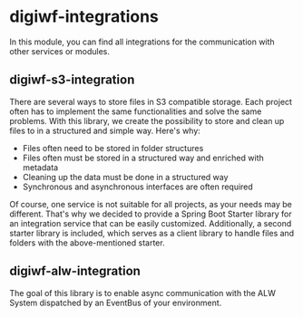 # digiwf-integrations

In this module, you can find all integrations for the communication with other services or modules.

## digiwf-s3-integration

There are several ways to store files in S3 compatible storage. Each project often has to implement the same
functionalities and solve the same problems. With this library, we create the possibility to store and clean up files to
in a structured and simple way. Here's why:

* Files often need to be stored in folder structures
* Files often must be stored in a structured way and enriched with metadata
* Cleaning up the data must be done in a structured way
* Synchronous and asynchronous interfaces are often required

Of course, one service is not suitable for all projects, as your needs may be different. That's why we decided to
provide a Spring Boot Starter library for an integration service that can be easily customized.
Additionally, a second starter library is included, which serves as a client library to handle files and folders
with the above-mentioned starter.

## digiwf-alw-integration

The goal of this library is to enable async communication with the ALW System dispatched by an EventBus of your environment.
